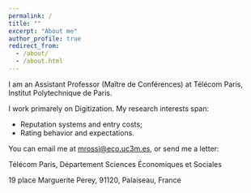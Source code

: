 ```yaml
---
permalink: /
title: ""
excerpt: "About me"
author_profile: true
redirect_from: 
  - /about/
  - /about.html
---
```


I am an Assistant Professor (Maître de Conférences) at Télécom Paris, Institut Polytechnique de Paris.

I work primarely on Digitization. My research interests span:

* Reputation systems and entry costs;
* Rating behavior and expectations.


You can email me at <a href="mailto:mrossi@eco.uc3m.es">mrossi@eco.uc3m.es</a>, or send me a letter:

Télécom Paris, Département Sciences Économiques et Sociales

19 place Marguerite Perey, 91120, Palaiseau, France
